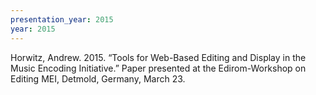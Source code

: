 ```yaml
---
presentation_year: 2015
year: 2015
---
```


Horwitz, Andrew. 2015. “Tools for Web-Based Editing and Display in the Music Encoding Initiative.” Paper presented at the Edirom-Workshop on Editing MEI, Detmold, Germany, March 23.